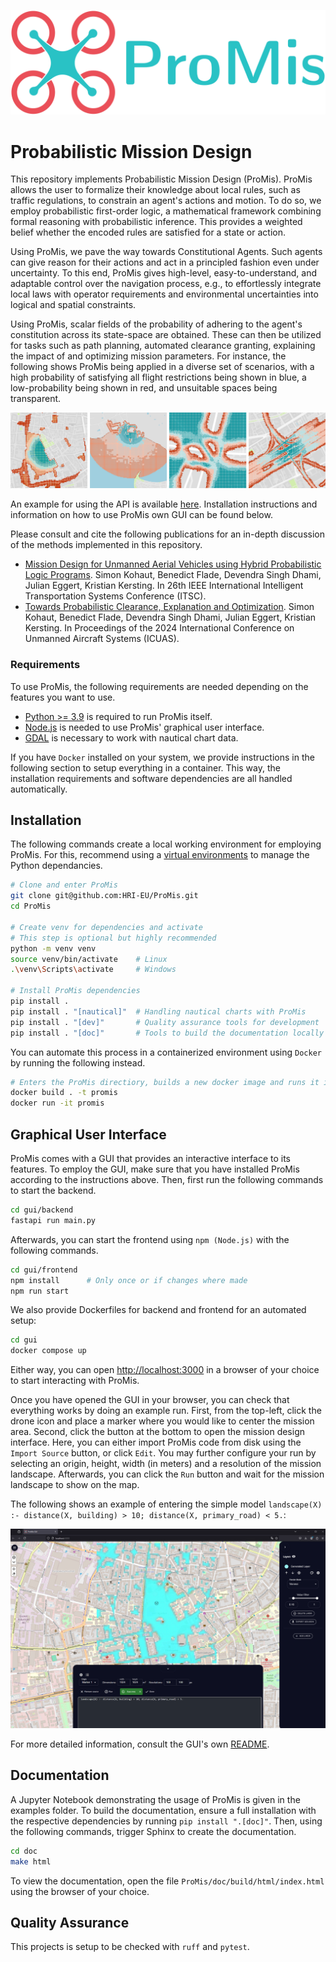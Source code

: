 <p align="center">
  <img src="https://github.com/HRI-EU/ProMis/blob/main/logo.png" width=512/>
</p>

# Probabilistic Mission Design

This repository implements Probabilistic Mission Design (ProMis).
ProMis allows the user to formalize their knowledge about local rules, such as traffic regulations, to constrain an agent's actions and motion. 
To do so, we employ probabilistic first-order logic, a mathematical framework combining formal reasoning with probabilistic inference.
This provides a weighted belief whether the encoded rules are satisfied for a state or action. 

Using ProMis, we pave the way towards Constitutional Agents. 
Such agents can give reason for their actions and act in a principled fashion even under uncertainty. 
To this end, ProMis gives high-level, easy-to-understand, and adaptable control over the navigation process, e.g., to effortlessly integrate local laws with operator requirements and environmental uncertainties into logical and spatial constraints. 

Using ProMis, scalar fields of the probability of adhering to the agent's constitution across its state-space are obtained.
These can then be utilized for tasks such as path planning, automated clearance granting, explaining the impact of and optimizing mission parameters.
For instance, the following shows ProMis being applied in a diverse set of scenarios, with a high probability of satisfying all flight restrictions being shown in blue, a low-probability being shown in red, and unsuitable spaces being transparent. 

<p align="center">
  <img src="https://github.com/HRI-EU/ProMis/blob/main/landscapes.png"/>
</p>

An example for using the API is available [here](https://github.com/HRI-EU/ProMis/blob/main/examples/promis.ipynb).
Installation instructions and information on how to use ProMis own GUI can be found below.

Please consult and cite the following publications for an in-depth discussion of the methods implemented in this repository.
- [Mission Design for Unmanned Aerial Vehicles using Hybrid Probabilistic Logic Programs](https://arxiv.org/abs/2406.03454).
  Simon Kohaut, Benedict Flade, Devendra Singh Dhami, Julian Eggert, Kristian Kersting.
  In 26th IEEE International Intelligent Transportation Systems Conference (ITSC).
- [Towards Probabilistic Clearance, Explanation and Optimization](https://arxiv.org/abs/2406.15088).
  Simon Kohaut, Benedict Flade, Devendra Singh Dhami, Julian Eggert, Kristian Kersting.
  In Proceedings of the 2024 International Conference on Unmanned Aircraft Systems (ICUAS).

### Requirements

To use ProMis, the following requirements are needed depending on the features you want to use.
- [Python >= 3.9](https://www.python.org/downloads/) is required to run ProMis itself.
- [Node.js](https://docs.npmjs.com/downloading-and-installing-node-js-and-npm) is needed to use ProMis' graphical user interface.
- [GDAL](https://gdal.org/en/stable/download.html) is necessary to work with nautical chart data.

If you have `Docker` installed on your system, we provide instructions in the following section to setup everything in a container.
This way, the installation requirements and software dependencies are all handled automatically.

## Installation

The following commands create a local working environment for employing ProMis.
For this, recommend using a [virtual environments](https://docs.python.org/3/library/venv.html) to manage the Python dependancies.

```bash
# Clone and enter ProMis
git clone git@github.com:HRI-EU/ProMis.git
cd ProMis

# Create venv for dependencies and activate
# This step is optional but highly recommended
python -m venv venv
source venv/bin/activate    # Linux
.\venv\Scripts\activate     # Windows

# Install ProMis dependencies
pip install .
pip install . "[nautical]"  # Handling nautical charts with ProMis
pip install . "[dev]"       # Quality assurance tools for development 
pip install . "[doc]"       # Tools to build the documentation locally with sphinx
```

You can automate this process in a containerized environment using `Docker` by running the following instead.

```bash
# Enters the ProMis directiory, builds a new docker image and runs it in interactive mode
docker build . -t promis
docker run -it promis
```

## Graphical User Interface

ProMis comes with a GUI that provides an interactive interface to its features.
To employ the GUI, make sure that you have installed ProMis according to the instructions above.
Then, first run the following commands to start the backend.

```bash
cd gui/backend
fastapi run main.py
```

Afterwards, you can start the frontend using `npm (Node.js)` with the following commands.

```bash
cd gui/frontend
npm install      # Only once or if changes where made
npm run start
```

We also provide Dockerfiles for backend and frontend for an automated setup:

```bash
cd gui
docker compose up
```

Either way, you can open [http://localhost:3000](http://localhost:3000) in a browser of your choice to start interacting with ProMis.

Once you have opened the GUI in your browser, you can check that everything works by doing an example run.
First, from the top-left, click the drone icon and place a marker where you would like to center the mission area.
Second, click the button at the bottom to open the mission design interface.
Here, you can either import ProMis code from disk using the `Import Source` button, or click `Edit`.
You may further configure your run by selecting an origin, height, width (in meters) and a resolution of the mission landscape. 
Afterwards, you can click the `Run` button and wait for the mission landscape to show on the map.

The following shows an example of entering the simple model `landscape(X) :- distance(X, building) > 10; distance(X, primary_road) < 5.`:
<p align="center">
  <img src="https://github.com/HRI-EU/ProMis/blob/main/gui_example.png"/>
</p>

For more detailed information, consult the GUI's own [README](https://github.com/HRI-EU/ProMis/blob/main/gui/README.md).

## Documentation

A Jupyter Notebook demonstrating the usage of ProMis is given in the examples folder.
To build the documentation, ensure a full installation with the respective dependencies by running `pip install ".[doc]"`.
Then, using the following commands, trigger Sphinx to create the documentation.

```bash
cd doc
make html
```

To view the documentation, open the file `ProMis/doc/build/html/index.html` using the browser of your choice.

## Quality Assurance

This projects is setup to be checked with `ruff` and `pytest`.
